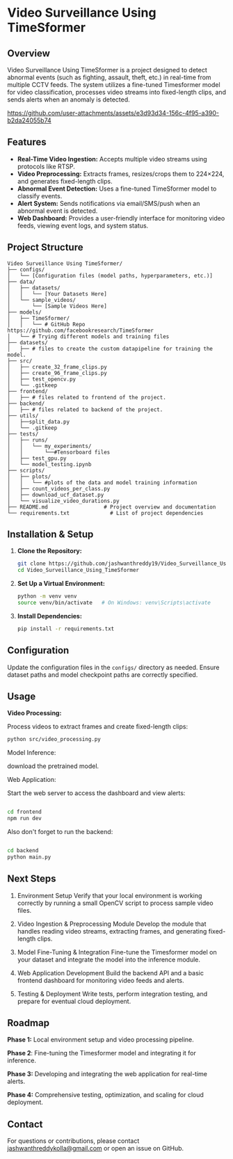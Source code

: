 # Video Surveillance Using TimeSformer

## Overview
Video Surveillance Using TimeSformer is a project designed to detect abnormal events (such as fighting, assault, theft, etc.) in real-time from multiple CCTV feeds. The system utilizes a fine-tuned Timesformer model for video classification, processes video streams into fixed-length clips, and sends alerts when an anomaly is detected.

https://github.com/user-attachments/assets/e3d93d34-156c-4f95-a390-b2da24055b74

## Features
- **Real-Time Video Ingestion:** Accepts multiple video streams using protocols like RTSP.
- **Video Preprocessing:** Extracts frames, resizes/crops them to 224×224, and generates fixed-length clips.
- **Abnormal Event Detection:** Uses a fine-tuned TimeSformer model to classify events.
- **Alert System:** Sends notifications via email/SMS/push when an abnormal event is detected.
- **Web Dashboard:** Provides a user-friendly interface for monitoring video feeds, viewing event logs, and system status.

## Project Structure
```
Video Surveillance Using TimeSformer/
├── configs/
│   └── [Configuration files (model paths, hyperparameters, etc.)]
├── data/
│   ├── datasets/
│   │   └── [Your Datasets Here]
│   └── sample_videos/
│       └── [Sample Videos Here]
├── models/
│   ├── TimeSformer/
│   │   └── # GitHub Repo https://github.com/facebookresearch/TimeSformer 
│   └── # Trying different models and training files
├── datasets/
│   ├── # files to create the custom datapipeline for training the model.
├── src/
│   ├── create_32_frame_clips.py      
│   ├── create_96_frame_clips.py     
│   ├── test_opencv.py             
│   └── .gitkeep
├── frontend/
│   ├── # files related to frontend of the project.
├── backend/
│   ├── # files related to backend of the project.
├── utils/
│   ├──split_data.py
│   └── .gitkeep
├── tests/
│   ├── runs/
│   │   └── my_experiments/
│   │       └──#Tensorboard files
│   ├── test_gpu.py
│   └── model_testing.ipynb
├── scripts/
│   ├── plots/
│   │   └── #plots of the data and model training information
│   ├── count_videos_per_class.py
│   ├── download_ucf_dataset.py
│   └── visualize_video_durations.py
├── README.md                  # Project overview and documentation
└── requirements.txt             # List of project dependencies
```
## Installation & Setup

1. **Clone the Repository:**
   ```bash
   git clone https://github.com/jashwanthreddy19/Video_Surveillance_Using_TimeSformer.git
   cd Video_Surveillance_Using_TimeSformer
   ```

2. **Set Up a Virtual Environment:**
   ```bash
   python -m venv venv
   source venv/bin/activate   # On Windows: venv\Scripts\activate
   ```

3. **Install Dependencies:**
   ```bash
   pip install -r requirements.txt
   ```

## Configuration

Update the configuration files in the `configs/` directory as needed. Ensure dataset paths and model checkpoint paths are correctly specified.

## Usage

**Video Processing:**

Process videos to extract frames and create fixed-length clips:

```bash
python src/video_processing.py
```
Model Inference:

download the pretrained model.

Web Application:

Start the web server to access the dashboard and view alerts:

```bash

cd frontend
npm run dev
```
Also don't forget to run the backend:

```bash

cd backend
python main.py
```

Next Steps
---
1. Environment Setup
   Verify that your local environment is working correctly by running a small OpenCV script to process sample video files.
   
2. Video Ingestion & Preprocessing Module
   Develop the module that handles reading video streams, extracting frames, and generating fixed-length clips.
   
3. Model Fine-Tuning & Integration
   Fine-tune the Timesformer model on your dataset and integrate the model into the inference module.
   
4. Web Application Development
   Build the backend API and a basic frontend dashboard for monitoring video feeds and alerts.
   
5. Testing & Deployment
   Write tests, perform integration testing, and prepare for eventual cloud deployment.

Roadmap
---
**Phase 1:** Local environment setup and video processing pipeline.

**Phase 2**: Fine-tuning the Timesformer model and integrating it for inference.

**Phase 3:** Developing and integrating the web application for real-time alerts.

**Phase 4:** Comprehensive testing, optimization, and scaling for cloud deployment.

Contact
---
For questions or contributions, please contact jashwanthreddykolla@gmail.com or open an issue on GitHub.
